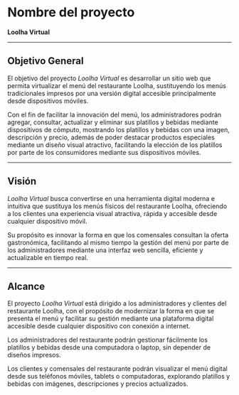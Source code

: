 # Nombre del proyecto

**Loolha Virtual**

---

## Objetivo General

El objetivo del proyecto *Loolha Virtual* es desarrollar un sitio web que permita virtualizar el menú del restaurante Loolha, sustituyendo los menús tradicionales impresos por una versión digital accesible principalmente desde dispositivos móviles. 

Con el fin de facilitar la innovación del menú, los administradores podrán agregar, consultar, actualizar y eliminar sus platillos y bebidas mediante dispositivos de cómputo, mostrando los platillos y bebidas con una imagen, descripción y precio, además de poder destacar productos especiales mediante un diseño visual atractivo, facilitando la elección de los platillos por parte de los consumidores mediante sus dispositivos móviles.

---

## Visión

*Loolha Virtual* busca convertirse en una herramienta digital moderna e intuitiva que sustituya los menús físicos del restaurante Loolha, ofreciendo a los clientes una experiencia visual atractiva, rápida y accesible desde cualquier dispositivo móvil.

Su propósito es innovar la forma en que los comensales consultan la oferta gastronómica, facilitando al mismo tiempo la gestión del menú por parte de los administradores mediante una interfaz web sencilla, eficiente y actualizable en tiempo real.

---

## Alcance

El proyecto *Loolha Virtual* está dirigido a los administradores y clientes del restaurante Loolha, con el propósito de modernizar la forma en que se presenta el menú y facilitar su gestión mediante una plataforma digital accesible desde cualquier dispositivo con conexión a internet.

Los administradores del restaurante podrán gestionar fácilmente los platillos y bebidas desde una computadora o laptop, sin depender de diseños impresos.

Los clientes y comensales del restaurante podrán visualizar el menú digital desde sus teléfonos móviles, tablets o computadoras, explorando platillos y bebidas con imágenes, descripciones y precios actualizados.
